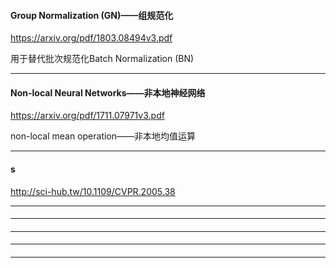 #### Group Normalization (GN)——组规范化

https://arxiv.org/pdf/1803.08494v3.pdf

用于替代批次规范化Batch Normalization (BN)

---
#### Non-local Neural Networks——非本地神经网络
https://arxiv.org/pdf/1711.07971v3.pdf

non-local mean operation——非本地均值运算

---
#### s
http://sci-hub.tw/10.1109/CVPR.2005.38


---
####



---
####     

---
####     

---
####       

---
